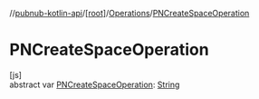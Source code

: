 //[pubnub-kotlin-api](../../../index.md)/[[root]](../index.md)/[Operations](index.md)/[PNCreateSpaceOperation](-p-n-create-space-operation.md)

# PNCreateSpaceOperation

[js]\
abstract var [PNCreateSpaceOperation](-p-n-create-space-operation.md): [String](https://kotlinlang.org/api/latest/jvm/stdlib/kotlin-stdlib/kotlin/-string/index.html)
